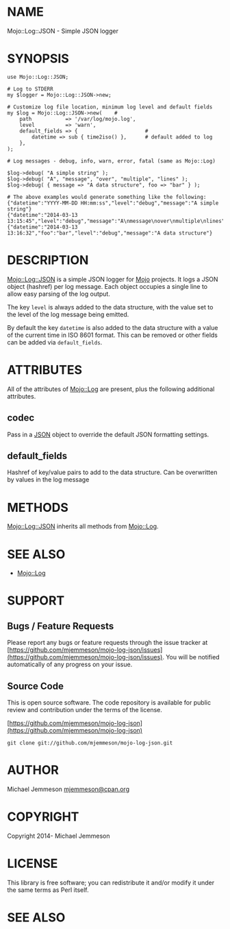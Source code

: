 # NAME

Mojo::Log::JSON - Simple JSON logger

# SYNOPSIS

    use Mojo::Log::JSON;

    # Log to STDERR
    my $logger = Mojo::Log::JSON->new;

    # Customize log file location, minimum log level and default fields
    my $log = Mojo::Log::JSON->new(    #
        path           => '/var/log/mojo.log',
        level          => 'warn',
        default_fields => {                      #
            datetime => sub { time2iso() },      # default added to log
        },
    );

    # Log messages - debug, info, warn, error, fatal (same as Mojo::Log)

    $log->debug( "A simple string" );
    $log->debug( "A", "message", "over", "multiple", "lines" );
    $log->debug( { message => "A data structure", foo => "bar" } );

    # The above examples would generate something like the following:
    {"datetime":"YYYY-MM-DD HH:mm:ss","level":"debug","message":"A simple string"}
    {"datetime":"2014-03-13 13:15:45","level":"debug","message":"A\nmessage\nover\nmultiple\nlines"}
    {"datetime":"2014-03-13 13:16:32","foo":"bar","level":"debug","message":"A data structure"}

# DESCRIPTION

[Mojo::Log::JSON](https://metacpan.org/pod/Mojo::Log::JSON) is a simple JSON logger for [Mojo](https://metacpan.org/pod/Mojo) projects. It logs a
JSON object (hashref) per log message. Each object occupies a single line to
allow easy parsing of the log output.

The key `level` is always added to the data structure, with the value set to
the level of the log message being emitted.

By default the key `datetime` is also added to the data structure with a value
of the current time in ISO 8601 format. This can be removed or other fields can
be added via `default_fields`.

# ATTRIBUTES

All of the attributes of [Mojo::Log](https://metacpan.org/pod/Mojo::Log) are present, plus the following additional
attributes.

## codec

Pass in a [JSON](https://metacpan.org/pod/JSON) object to override the default JSON formatting settings.

## default\_fields

Hashref of key/value pairs to add to the data structure. Can be overwritten by
values in the log message

# METHODS

[Mojo::Log::JSON](https://metacpan.org/pod/Mojo::Log::JSON) inherits all methods from [Mojo::Log](https://metacpan.org/pod/Mojo::Log).

# SEE ALSO

- [Mojo::Log](https://metacpan.org/pod/Mojo::Log)

# SUPPORT

## Bugs / Feature Requests

Please report any bugs or feature requests through the issue tracker
at [https://github.com/mjemmeson/mojo-log-json/issues](https://github.com/mjemmeson/mojo-log-json/issues).
You will be notified automatically of any progress on your issue.

## Source Code

This is open source software.  The code repository is available for
public review and contribution under the terms of the license.

[https://github.com/mjemmeson/mojo-log-json](https://github.com/mjemmeson/mojo-log-json)

    git clone git://github.com/mjemmeson/mojo-log-json.git

# AUTHOR

Michael Jemmeson <mjemmeson@cpan.org>

# COPYRIGHT

Copyright 2014- Michael Jemmeson

# LICENSE

This library is free software; you can redistribute it and/or modify
it under the same terms as Perl itself.

# SEE ALSO
